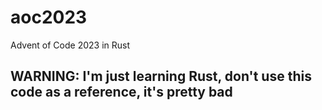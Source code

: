 # aoc2023
Advent of Code 2023 in Rust

## WARNING: I'm just learning Rust, don't use this code as a reference, it's pretty bad